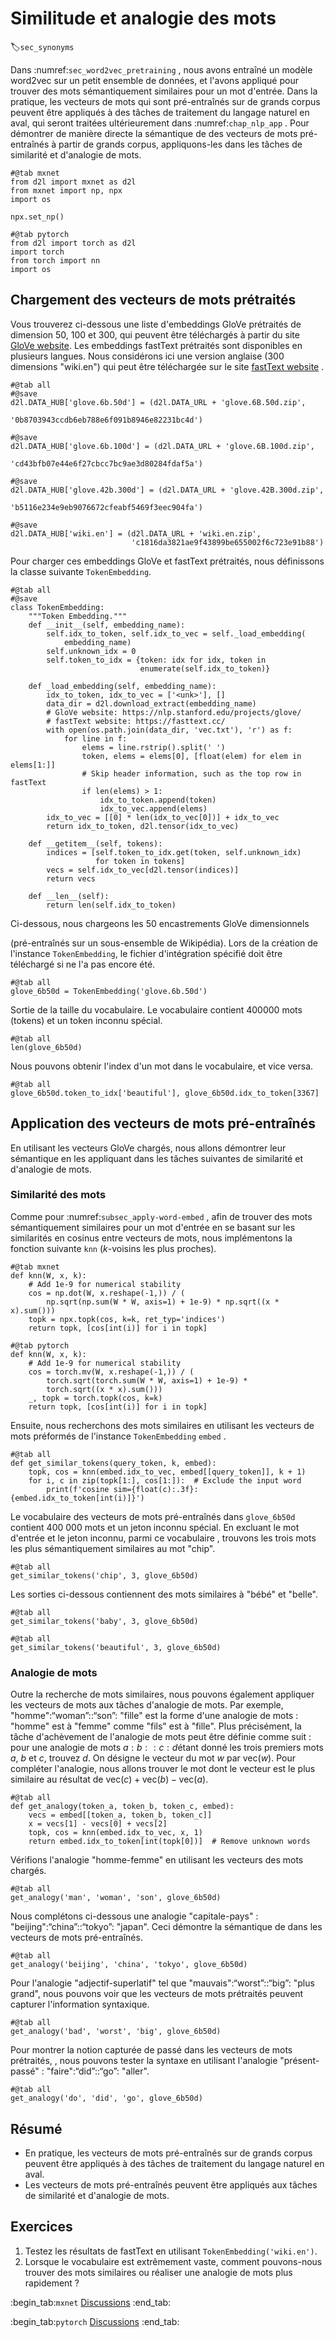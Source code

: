 # Similitude et analogie des mots
:label:`sec_synonyms` 

 Dans :numref:`sec_word2vec_pretraining` , 
nous avons entraîné un modèle word2vec sur un petit ensemble de données, 
et l'avons appliqué
pour trouver des mots sémantiquement similaires 
pour un mot d'entrée.
Dans la pratique, les vecteurs de mots
qui sont pré-entraînés
sur de grands corpus peuvent être
appliqués à des tâches de traitement du langage naturel
en aval,
qui seront traitées ultérieurement
dans :numref:`chap_nlp_app` .
Pour démontrer de manière directe la sémantique de 
des vecteurs de mots pré-entraînés
à partir de grands corpus,
appliquons-les
dans les tâches de similarité et d'analogie de mots.

```{.python .input}
#@tab mxnet
from d2l import mxnet as d2l
from mxnet import np, npx
import os

npx.set_np()
```

```{.python .input}
#@tab pytorch
from d2l import torch as d2l
import torch
from torch import nn
import os
```

## Chargement des vecteurs de mots prétraités

Vous trouverez ci-dessous une liste d'embeddings GloVe prétraités de dimension 50, 100 et 300,
qui peuvent être téléchargés à partir du site [GloVe website](https://nlp.stanford.edu/projects/glove/).
Les embeddings fastText prétraités sont disponibles en plusieurs langues.
Nous considérons ici une version anglaise (300 dimensions "wiki.en") qui peut être téléchargée sur le site
[fastText website](https://fasttext.cc/) .

```{.python .input}
#@tab all
#@save
d2l.DATA_HUB['glove.6b.50d'] = (d2l.DATA_URL + 'glove.6B.50d.zip',
                                '0b8703943ccdb6eb788e6f091b8946e82231bc4d')

#@save
d2l.DATA_HUB['glove.6b.100d'] = (d2l.DATA_URL + 'glove.6B.100d.zip',
                                 'cd43bfb07e44e6f27cbcc7bc9ae3d80284fdaf5a')

#@save
d2l.DATA_HUB['glove.42b.300d'] = (d2l.DATA_URL + 'glove.42B.300d.zip',
                                  'b5116e234e9eb9076672cfeabf5469f3eec904fa')

#@save
d2l.DATA_HUB['wiki.en'] = (d2l.DATA_URL + 'wiki.en.zip',
                           'c1816da3821ae9f43899be655002f6c723e91b88')
```

Pour charger ces embeddings GloVe et fastText prétraités, nous définissons la classe suivante `TokenEmbedding`.

```{.python .input}
#@tab all
#@save
class TokenEmbedding:
    """Token Embedding."""
    def __init__(self, embedding_name):
        self.idx_to_token, self.idx_to_vec = self._load_embedding(
            embedding_name)
        self.unknown_idx = 0
        self.token_to_idx = {token: idx for idx, token in
                             enumerate(self.idx_to_token)}

    def _load_embedding(self, embedding_name):
        idx_to_token, idx_to_vec = ['<unk>'], []
        data_dir = d2l.download_extract(embedding_name)
        # GloVe website: https://nlp.stanford.edu/projects/glove/
        # fastText website: https://fasttext.cc/
        with open(os.path.join(data_dir, 'vec.txt'), 'r') as f:
            for line in f:
                elems = line.rstrip().split(' ')
                token, elems = elems[0], [float(elem) for elem in elems[1:]]
                # Skip header information, such as the top row in fastText
                if len(elems) > 1:
                    idx_to_token.append(token)
                    idx_to_vec.append(elems)
        idx_to_vec = [[0] * len(idx_to_vec[0])] + idx_to_vec
        return idx_to_token, d2l.tensor(idx_to_vec)

    def __getitem__(self, tokens):
        indices = [self.token_to_idx.get(token, self.unknown_idx)
                   for token in tokens]
        vecs = self.idx_to_vec[d2l.tensor(indices)]
        return vecs

    def __len__(self):
        return len(self.idx_to_token)
```

Ci-dessous, nous chargeons les 50 encastrements GloVe dimensionnels

 (pré-entraînés sur un sous-ensemble de Wikipédia).
Lors de la création de l'instance `TokenEmbedding`,
le fichier d'intégration spécifié doit être téléchargé si
ne l'a pas encore été.

```{.python .input}
#@tab all
glove_6b50d = TokenEmbedding('glove.6b.50d')
```

Sortie de la taille du vocabulaire. Le vocabulaire contient 400000 mots (tokens) et un token inconnu spécial.

```{.python .input}
#@tab all
len(glove_6b50d)
```

Nous pouvons obtenir l'index d'un mot dans le vocabulaire, et vice versa.

```{.python .input}
#@tab all
glove_6b50d.token_to_idx['beautiful'], glove_6b50d.idx_to_token[3367]
```

## Application des vecteurs de mots pré-entraînés

En utilisant les vecteurs GloVe chargés,
nous allons démontrer leur sémantique
en les appliquant
dans les tâches suivantes de similarité et d'analogie de mots.


### Similarité des mots

Comme pour :numref:`subsec_apply-word-embed` ,
afin de trouver des mots sémantiquement similaires
pour un mot d'entrée
en se basant sur les similarités en cosinus entre
vecteurs de mots,
nous implémentons la fonction suivante `knn`
 ($k$-voisins les plus proches).

```{.python .input}
#@tab mxnet
def knn(W, x, k):
    # Add 1e-9 for numerical stability
    cos = np.dot(W, x.reshape(-1,)) / (
        np.sqrt(np.sum(W * W, axis=1) + 1e-9) * np.sqrt((x * x).sum()))
    topk = npx.topk(cos, k=k, ret_typ='indices')
    return topk, [cos[int(i)] for i in topk]
```

```{.python .input}
#@tab pytorch
def knn(W, x, k):
    # Add 1e-9 for numerical stability
    cos = torch.mv(W, x.reshape(-1,)) / (
        torch.sqrt(torch.sum(W * W, axis=1) + 1e-9) *
        torch.sqrt((x * x).sum()))
    _, topk = torch.topk(cos, k=k)
    return topk, [cos[int(i)] for i in topk]
```

Ensuite, nous recherchons 
des mots similaires
en utilisant les vecteurs de mots préformés 
de l'instance `TokenEmbedding` `embed` .

```{.python .input}
#@tab all
def get_similar_tokens(query_token, k, embed):
    topk, cos = knn(embed.idx_to_vec, embed[[query_token]], k + 1)
    for i, c in zip(topk[1:], cos[1:]):  # Exclude the input word
        print(f'cosine sim={float(c):.3f}: {embed.idx_to_token[int(i)]}')
```

Le vocabulaire des vecteurs de mots pré-entraînés
dans `glove_6b50d` contient 400 000 mots et un jeton inconnu spécial. 
En excluant le mot d'entrée et le jeton inconnu,
parmi ce vocabulaire
, trouvons 
les trois mots les plus sémantiquement similaires
au mot "chip".

```{.python .input}
#@tab all
get_similar_tokens('chip', 3, glove_6b50d)
```

Les sorties ci-dessous contiennent des mots similaires
à "bébé" et "belle".

```{.python .input}
#@tab all
get_similar_tokens('baby', 3, glove_6b50d)
```

```{.python .input}
#@tab all
get_similar_tokens('beautiful', 3, glove_6b50d)
```

### Analogie de mots

Outre la recherche de mots similaires,
nous pouvons également appliquer les vecteurs de mots
aux tâches d'analogie de mots.
Par exemple,
"homme":“woman”::“son”: "fille"
est la forme d'une analogie de mots :
"homme" est à "femme" comme "fils" est à "fille".
Plus précisément,
la tâche d'achèvement de l'analogie de mots
peut être définie comme suit :
pour une analogie de mots 
$a : b :: c : d$étant donné les trois premiers mots $a$, $b$ et $c$, trouvez $d$. 
On désigne le vecteur du mot $w$ par $\text{vec}(w)$. 
Pour compléter l'analogie,
nous allons trouver le mot 
dont le vecteur est le plus similaire
au résultat de $\text{vec}(c)+\text{vec}(b)-\text{vec}(a)$.

```{.python .input}
#@tab all
def get_analogy(token_a, token_b, token_c, embed):
    vecs = embed[[token_a, token_b, token_c]]
    x = vecs[1] - vecs[0] + vecs[2]
    topk, cos = knn(embed.idx_to_vec, x, 1)
    return embed.idx_to_token[int(topk[0])]  # Remove unknown words
```

Vérifions l'analogie "homme-femme" en utilisant les vecteurs des mots chargés.

```{.python .input}
#@tab all
get_analogy('man', 'woman', 'son', glove_6b50d)
```

Nous complétons ci-dessous une analogie "capitale-pays"
: 
"beijing":“china”::“tokyo”: "japan".
Ceci démontre la sémantique de 
dans les vecteurs de mots pré-entraînés.

```{.python .input}
#@tab all
get_analogy('beijing', 'china', 'tokyo', glove_6b50d)
```

Pour l'analogie
"adjectif-superlatif"
tel que 
"mauvais":“worst”::“big”: "plus grand",
nous pouvons voir que les vecteurs de mots prétraités
peuvent capturer l'information syntaxique.

```{.python .input}
#@tab all
get_analogy('bad', 'worst', 'big', glove_6b50d)
```

Pour montrer la notion capturée
de passé dans les vecteurs de mots prétraités,
, nous pouvons tester la syntaxe en utilisant l'analogie "présent-passé"
: "faire":“did”::“go”: "aller".

```{.python .input}
#@tab all
get_analogy('do', 'did', 'go', glove_6b50d)
```

## Résumé

* En pratique, les vecteurs de mots pré-entraînés sur de grands corpus peuvent être appliqués à des tâches de traitement du langage naturel en aval.
* Les vecteurs de mots pré-entraînés peuvent être appliqués aux tâches de similarité et d'analogie de mots.


## Exercices

1. Testez les résultats de fastText en utilisant `TokenEmbedding('wiki.en')`.
1. Lorsque le vocabulaire est extrêmement vaste, comment pouvons-nous trouver des mots similaires ou réaliser une analogie de mots plus rapidement ?

:begin_tab:`mxnet`
[Discussions](https://discuss.d2l.ai/t/387)
:end_tab:

:begin_tab:`pytorch`
[Discussions](https://discuss.d2l.ai/t/1336)
:end_tab:
